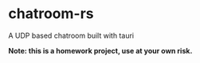 # chatroom-rs

A UDP based chatroom built with tauri

**Note: this is a homework project, use at your own risk.**
